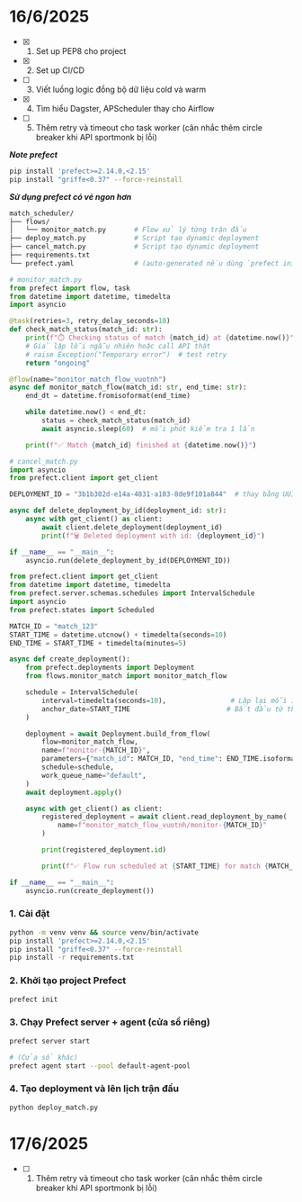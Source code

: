 # 16/6/2025

 - [x] 1.  Set up PEP8 cho project
 - [x] 2. Set up CI/CD
 - [ ] 3. Viết luồng logic đồng bộ dữ liệu cold và warm
 - [x]  4. Tìm hiểu Dagster, APScheduler thay cho Airflow
 - [ ] 5. Thêm retry và timeout cho task worker (cân nhắc thêm circle breaker khi API sportmonk bị lỗi)

***Note prefect***
```bash
pip install 'prefect>=2.14.0,<2.15'
pip install "griffe<0.37" --force-reinstall
```

***Sử dụng prefect có vẻ ngon hơn***
```bash
match_scheduler/
├── flows/
│   └── monitor_match.py       # Flow xử lý từng trận đấu
├── deploy_match.py            # Script tạo dynamic deployment
├── cancel_match.py            # Script tạo dynamic deployment
├── requirements.txt
└── prefect.yaml               # (auto-generated nếu dùng `prefect init`)
```

```python
# monitor_match.py
from prefect import flow, task
from datetime import datetime, timedelta
import asyncio

@task(retries=3, retry_delay_seconds=10)
def check_match_status(match_id: str):
    print(f"⏱️ Checking status of match {match_id} at {datetime.now()}")
    # Giả lập lỗi ngẫu nhiên hoặc call API thật
    # raise Exception("Temporary error")  # test retry
    return "ongoing"

@flow(name="monitor_match_flow_vuotnh")
async def monitor_match_flow(match_id: str, end_time: str):
    end_dt = datetime.fromisoformat(end_time)

    while datetime.now() < end_dt:
        status = check_match_status(match_id)
        await asyncio.sleep(60)  # mỗi phút kiểm tra 1 lần

    print(f"✅ Match {match_id} finished at {datetime.now()}")
```
```python
# cancel_match.py
import asyncio
from prefect.client import get_client

DEPLOYMENT_ID = "3b1b302d-e14a-4831-a103-8de9f101a844"  # thay bằng UUID thật, ví dụ: "3b1b302d-e14a-4831-a103-8de9f101a844"

async def delete_deployment_by_id(deployment_id: str):
    async with get_client() as client:
        await client.delete_deployment(deployment_id)
        print(f"🗑️ Deleted deployment with id: {deployment_id}")

if __name__ == "__main__":
    asyncio.run(delete_deployment_by_id(DEPLOYMENT_ID))
```
```python
from prefect.client import get_client
from datetime import datetime, timedelta
from prefect.server.schemas.schedules import IntervalSchedule
import asyncio
from prefect.states import Scheduled

MATCH_ID = "match_123"
START_TIME = datetime.utcnow() + timedelta(seconds=10)
END_TIME = START_TIME + timedelta(minutes=5)

async def create_deployment():
    from prefect.deployments import Deployment
    from flows.monitor_match import monitor_match_flow

    schedule = IntervalSchedule(
        interval=timedelta(seconds=10),                # Lặp lại mỗi 1 phút
        anchor_date=START_TIME                        # Bắt đầu từ thời điểm này
    )

    deployment = await Deployment.build_from_flow(
        flow=monitor_match_flow,
        name=f"monitor-{MATCH_ID}",
        parameters={"match_id": MATCH_ID, "end_time": END_TIME.isoformat()},
        schedule=schedule,
        work_queue_name="default",
    )
    await deployment.apply()

    async with get_client() as client:
        registered_deployment = await client.read_deployment_by_name(
            name=f"monitor_match_flow_vuotnh/monitor-{MATCH_ID}"
        )

        print(registered_deployment.id)

        print(f"✅ Flow run scheduled at {START_TIME} for match {MATCH_ID}")

if __name__ == "__main__":
    asyncio.run(create_deployment())
```

### 1. Cài đặt
```bash
python -m venv venv && source venv/bin/activate
pip install 'prefect>=2.14.0,<2.15'
pip install "griffe<0.37" --force-reinstall
pip install -r requirements.txt
```

### 2. Khởi tạo project Prefect
```bash
prefect init
```

### 3. Chạy Prefect server + agent (cửa sổ riêng)
```bash
prefect server start

# (Cửa sổ khác)
prefect agent start --pool default-agent-pool
```

### 4. Tạo deployment và lên lịch trận đấu
```bash
python deploy_match.py
```

# 17/6/2025

 - [ ] 1. Thêm retry và timeout cho task worker (cân nhắc thêm circle breaker khi API sportmonk bị lỗi)

<!--stackedit_data:
eyJoaXN0b3J5IjpbLTE2ODQ0NDk2NDUsMjAwNTY2MDEwOSwyMD
g1MDcxODkyXX0=
-->